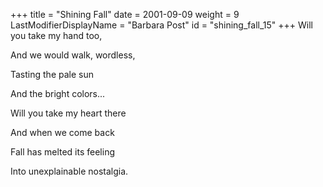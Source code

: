 +++
title = "Shining Fall"
date = 2001-09-09
weight = 9
LastModifierDisplayName = "Barbara Post"
id = "shining_fall_15"
+++
Will you take my hand too,

And we would walk, wordless,

Tasting the pale sun

And the bright colors...

Will you take my heart there

And when we come back

Fall has melted its feeling

Into unexplainable nostalgia.
